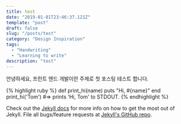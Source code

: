 ```yaml
---
title: test
date: "2019-01-01T23:46:37.121Z"
template: "post"
draft: false
slug: "/posts/test"
category: "Design Inspiration"
tags:
  - "Handwriting"
  - "Learning to write"
description: "test"
---
```


안녕하세요, 프런트 엔드 개발이란 주제로 첫 포스팅 테스트 합니다.

{% highlight ruby %}
def print_hi(name)
puts "Hi, #{name}"
end
print_hi('Tom')
#=> prints 'Hi, Tom' to STDOUT.
{% endhighlight %}

Check out the [Jekyll docs][jekyll] for more info on how to get the most out of Jekyll. File all bugs/feature requests at [Jekyll's GitHub repo][jekyll-gh].

[jekyll-gh]: https://github.com/mojombo/jekyll
[jekyll]: http://jekyllrb.com
